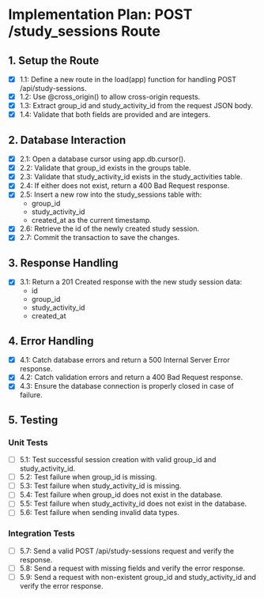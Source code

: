 # Implementation Plan: POST /study_sessions Route

## 1. Setup the Route

- [x] 1.1: Define a new route in the load(app) function for handling POST /api/study-sessions.
- [x] 1.2: Use @cross_origin() to allow cross-origin requests.
- [x] 1.3: Extract group_id and study_activity_id from the request JSON body.
- [x] 1.4: Validate that both fields are provided and are integers.

## 2. Database Interaction

- [x] 2.1: Open a database cursor using app.db.cursor().
- [x] 2.2: Validate that group_id exists in the groups table.
- [x] 2.3: Validate that study_activity_id exists in the study_activities table.
- [x] 2.4: If either does not exist, return a 400 Bad Request response.
- [x] 2.5: Insert a new row into the study_sessions table with:
  - group_id
  - study_activity_id
  - created_at as the current timestamp.
- [x] 2.6: Retrieve the id of the newly created study session.
- [x] 2.7: Commit the transaction to save the changes.

## 3. Response Handling

- [x] 3.1: Return a 201 Created response with the new study session data:
  - id
  - group_id
  - study_activity_id
  - created_at

## 4. Error Handling

- [x] 4.1: Catch database errors and return a 500 Internal Server Error response.
- [x] 4.2: Catch validation errors and return a 400 Bad Request response.
- [x] 4.3: Ensure the database connection is properly closed in case of failure.

## 5. Testing

### Unit Tests
- [ ] 5.1: Test successful session creation with valid group_id and study_activity_id.
- [ ] 5.2: Test failure when group_id is missing.
- [ ] 5.3: Test failure when study_activity_id is missing.
- [ ] 5.4: Test failure when group_id does not exist in the database.
- [ ] 5.5: Test failure when study_activity_id does not exist in the database.
- [ ] 5.6: Test failure when sending invalid data types.

### Integration Tests
- [ ] 5.7: Send a valid POST /api/study-sessions request and verify the response.
- [ ] 5.8: Send a request with missing fields and verify the error response.
- [ ] 5.9: Send a request with non-existent group_id and study_activity_id and verify the error response.